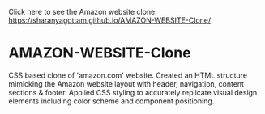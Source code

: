 Click here to see the Amazon website clone: https://sharanyagottam.github.io/AMAZON-WEBSITE-Clone/
# AMAZON-WEBSITE-Clone
CSS based clone of 'amazon.com' website. Created an HTML structure mimicking the Amazon website layout with header, navigation, content sections &amp; footer. Applied CSS styling to accurately replicate visual design elements including color scheme and component positioning.
